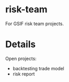 # risk-team
For GSIF risk team projects. 

# Details
Open projects: 
- backtesting trade model
- risk report

